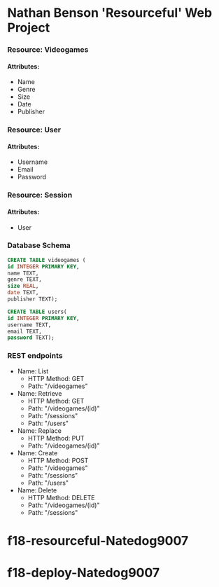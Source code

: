 # Nathan Benson 'Resourceful' Web Project

### Resource: Videogames
#### Attributes:
* Name
* Genre 
* Size 
* Date 
* Publisher
### Resource: User
#### Attributes:
* Username
* Email
* Password
### Resource: Session
#### Attributes:
* User

### Database Schema
```sql
CREATE TABLE videogames (
id INTEGER PRIMARY KEY,
name TEXT,
genre TEXT,
size REAL,
date TEXT,
publisher TEXT);

CREATE TABLE users(
id INTEGER PRIMARY KEY,
username TEXT,
email TEXT,
password TEXT);
```
### REST endpoints
* Name: List
  * HTTP Method: GET
  * Path: "/videogames"
* Name: Retrieve
  * HTTP Method: GET
  * Path: "/videogames/(id)"
  * Path: "/sessions"
  * Path: "/users"
* Name: Replace
  * HTTP Method: PUT
  * Path: "/videogames/(id)"
* Name: Create
  * HTTP Method: POST
  * Path: "/videogames"
  * Path: "/sessions"
  * Path: "/users"
* Name: Delete
  * HTTP Method: DELETE
  * Path: "/videogames/(id)"
  * Path: "/sessions"
  
# f18-resourceful-Natedog9007
# f18-deploy-Natedog9007
